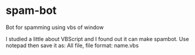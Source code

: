 # spam-bot
<p>Bot for spamming using vbs of window</p>
I studied a little about VBScript and I found out it can make spambot.
Use notepad then save it as: All file, file format: name.vbs
